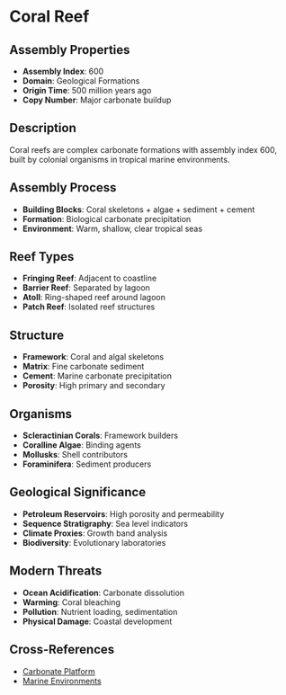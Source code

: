 # Coral Reef

## Assembly Properties
- **Assembly Index**: 600
- **Domain**: Geological Formations
- **Origin Time**: 500 million years ago
- **Copy Number**: Major carbonate buildup

## Description
Coral reefs are complex carbonate formations with assembly index 600, built by colonial organisms in tropical marine environments.

## Assembly Process
- **Building Blocks**: Coral skeletons + algae + sediment + cement
- **Formation**: Biological carbonate precipitation
- **Environment**: Warm, shallow, clear tropical seas

## Reef Types
- **Fringing Reef**: Adjacent to coastline
- **Barrier Reef**: Separated by lagoon
- **Atoll**: Ring-shaped reef around lagoon
- **Patch Reef**: Isolated reef structures

## Structure
- **Framework**: Coral and algal skeletons
- **Matrix**: Fine carbonate sediment
- **Cement**: Marine carbonate precipitation
- **Porosity**: High primary and secondary

## Organisms
- **Scleractinian Corals**: Framework builders
- **Coralline Algae**: Binding agents
- **Mollusks**: Shell contributors
- **Foraminifera**: Sediment producers

## Geological Significance
- **Petroleum Reservoirs**: High porosity and permeability
- **Sequence Stratigraphy**: Sea level indicators
- **Climate Proxies**: Growth band analysis
- **Biodiversity**: Evolutionary laboratories

## Modern Threats
- **Ocean Acidification**: Carbonate dissolution
- **Warming**: Coral bleaching
- **Pollution**: Nutrient loading, sedimentation
- **Physical Damage**: Coastal development

## Cross-References
- [Carbonate Platform](/domains/geological/formations/carbonate_platform.md)
- [Marine Environments](/domains/geological/processes/marine_sedimentation.md)